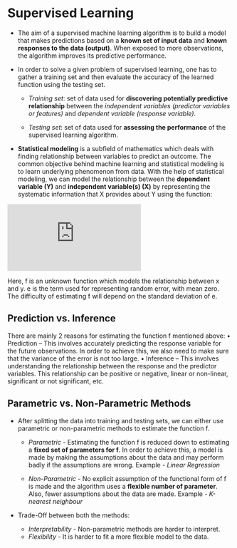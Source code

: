 # Supervised Learning

* The aim of a supervised machine learning algorithm is to build a model that makes predictions based on a **known set of input data** and **known responses to the data (output)**. When exposed to more observations, the algorithm improves its predictive performance.

* In order to solve a given problem of supervised learning, one has to gather a training set and then evaluate the accuracy of the learned function using the testing set. 

	* *Training set*: set of data used for **discovering potentially predictive relationship** between the *independent variables (predictor variables or features)* and *dependent variable (response variable)*.

	* *Testing set*: set of data used for **assessing the performance** of the supervised learning algorithm. 

* **Statistical modeling** is a subfield of mathematics which deals with finding relationship between variables to predict an outcome. The common objective behind machine learning and statistical modeling is to learn underlying phenomenon from data. With the help of statistical modeling, we can model the relationship between the **dependent variable (Y)** and **independent variable(s) (X)** by representing the systematic information that X provides about Y using the function:

![model_equation](https://latex.codecogs.com/gif.latex?Y_i%20%3D%20f%28X_i%29%20&plus;%20%5Cepsilon_i)

Here, f is an unknown function which models the relationship between x and y. e is the term used for representing random error, with mean zero. The difficulty of estimating f will depend on the standard deviation of e.


## Prediction vs. Inference


There are mainly 2 reasons for estimating the function f mentioned above:
•	Prediction – This involves accurately predicting the response variable for the future observations. In order to achieve this, we also need to make sure that the variance of the error is not too large.
•	Inference – This involves understanding the relationship between the response and the predictor variables. This relationship can be positive or negative, linear or non-linear, significant or not significant, etc.


## Parametric vs. Non-Parametric Methods

* After splitting the data into training and testing sets, we can either use parametric or non-parametric methods to estimate the function f.

	* *Parametric* - Estimating the function f is reduced down to estimating a **fixed set of parameters for f**. In order to achieve this, a model is made by making the assumptions about the data and may perform badly if the assumptions are wrong. Example -  *Linear Regression*

	* *Non-Parametric* - No explicit assumption of the functional form of f is made and the algorithm uses a **flexible number of parameter**. Also, fewer assumptions about the data are made. Example -  *K-nearest neighbour*

* Trade-Off between both the methods:
	* *Interpretability* - Non-parametric methods are harder to interpret.
	* *Flexibility* - It is harder to fit a more flexible model to the data.